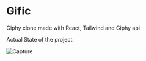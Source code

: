 # Gific
Giphy clone made with React, Tailwind and Giphy api

Actual State of the project:


![Capture](https://user-images.githubusercontent.com/57330326/136613899-972d3a23-e2ac-455d-918f-dd2d1de6c041.PNG)
